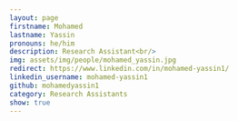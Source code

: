 ```yaml
---
layout: page
firstname: Mohamed
lastname: Yassin
pronouns: he/him
description: Research Assistant<br/>
img: assets/img/people/mohamed_yassin.jpg
redirect: https://www.linkedin.com/in/mohamed-yassin1/
linkedin_username: mohamed-yassin1
github: mohamedyassin1
category: Research Assistants
show: true
---
```

